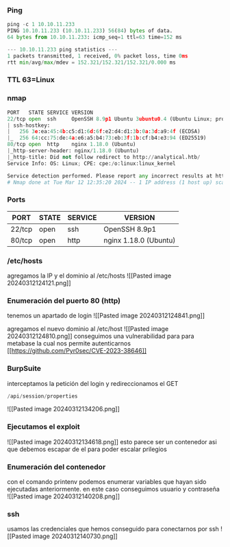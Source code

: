 ### Ping 
```python
ping -c 1 10.10.11.233
PING 10.10.11.233 (10.10.11.233) 56(84) bytes of data.
64 bytes from 10.10.11.233: icmp_seq=1 ttl=63 time=152 ms

--- 10.10.11.233 ping statistics ---
1 packets transmitted, 1 received, 0% packet loss, time 0ms
rtt min/avg/max/mdev = 152.321/152.321/152.321/0.000 ms
```

### TTL 63=Linux

### nmap
```python
PORT   STATE SERVICE VERSION
22/tcp open  ssh     OpenSSH 8.9p1 Ubuntu 3ubuntu0.4 (Ubuntu Linux; protocol 2.0)
| ssh-hostkey: 
|   256 3e:ea:45:4b:c5:d1:6d:6f:e2:d4:d1:3b:0a:3d:a9:4f (ECDSA)
|_  256 64:cc:75:de:4a:e6:a5:b4:73:eb:3f:1b:cf:b4:e3:94 (ED25519)
80/tcp open  http    nginx 1.18.0 (Ubuntu)
|_http-server-header: nginx/1.18.0 (Ubuntu)
|_http-title: Did not follow redirect to http://analytical.htb/
Service Info: OS: Linux; CPE: cpe:/o:linux:linux_kernel

Service detection performed. Please report any incorrect results at https://nmap.org/submit/ .
# Nmap done at Tue Mar 12 12:35:20 2024 -- 1 IP address (1 host up) scanned in 29.46 seconds
```

### Ports

| PORT   | STATE | SERVICE | VERSION               |
| ------ | ----- | ------- | --------------------- |
| 22/tcp | open  | ssh     | OpenSSH 8.9p1         |
| 80/tcp | open  | http    | nginx 1.18.0 (Ubuntu) |

### /etc/hosts
agregamos la IP y el dominio al /etc/hosts
![[Pasted image 20240312124121.png]]

### Enumeración del puerto 80 (http)
tenemos un apartado de login
![[Pasted image 20240312124841.png]]

agregamos el nuevo dominio al /etc/host 
![[Pasted image 20240312124810.png]]
conseguimos una vulnerabilidad para para metabase la cual nos permite autenticarnos [[https://github.com/Pyr0sec/CVE-2023-38646]]

### BurpSuite
interceptamos la petición del login y redireccionamos el GET

```python
/api/session/properties
```

![[Pasted image 20240312134206.png]]

### Ejecutamos el exploit 

![[Pasted image 20240312134618.png]]
esto parece ser un contenedor asi que debemos escapar de el para poder escalar prilegios

### Enumeración del contenedor
con el comando printenv podemos enumerar variables que hayan sido ejecutadas anteriormente. en este caso conseguimos usuario y contraseña
![[Pasted image 20240312140208.png]]

### ssh
usamos las credenciales que hemos conseguido para conectarnos por ssh
![[Pasted image 20240312140730.png]]

